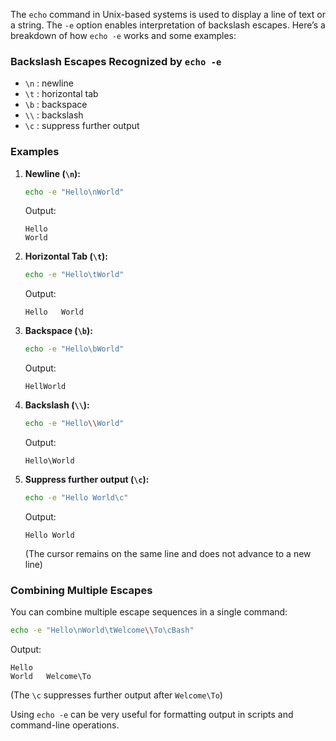 The `echo` command in Unix-based systems is used to display a line of text or a string. The `-e` option enables interpretation of backslash escapes. Here’s a breakdown of how `echo -e` works and some examples:

### Backslash Escapes Recognized by `echo -e`

- `\n` : newline
- `\t` : horizontal tab
- `\b` : backspace
- `\\` : backslash
- `\c` : suppress further output

### Examples

1. **Newline (`\n`):**
   ```bash
   echo -e "Hello\nWorld"
   ```
   Output:
   ```
   Hello
   World
   ```

2. **Horizontal Tab (`\t`):**
   ```bash
   echo -e "Hello\tWorld"
   ```
   Output:
   ```
   Hello   World
   ```

3. **Backspace (`\b`):**
   ```bash
   echo -e "Hello\bWorld"
   ```
   Output:
   ```
   HellWorld
   ```

4. **Backslash (`\\`):**
   ```bash
   echo -e "Hello\\World"
   ```
   Output:
   ```
   Hello\World
   ```

5. **Suppress further output (`\c`):**
   ```bash
   echo -e "Hello World\c"
   ```
   Output:
   ```
   Hello World
   ```
   (The cursor remains on the same line and does not advance to a new line)

### Combining Multiple Escapes
You can combine multiple escape sequences in a single command:
```bash
echo -e "Hello\nWorld\tWelcome\\To\cBash"
```
Output:
```
Hello
World   Welcome\To
```
(The `\c` suppresses further output after `Welcome\To`)

Using `echo -e` can be very useful for formatting output in scripts and command-line operations.
